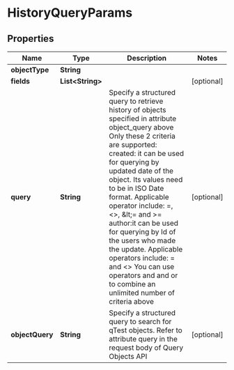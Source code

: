 
# HistoryQueryParams

## Properties
Name | Type | Description | Notes
------------ | ------------- | ------------- | -------------
**objectType** | **String** |  | 
**fields** | **List&lt;String&gt;** |  |  [optional]
**query** | **String** | Specify a structured query to retrieve history of objects specified in attribute object_query above  Only these 2 criteria are supported:   created: it can be used for querying by updated date of the object.   Its values need to be in ISO Date format. Applicable operator include: &#x3D;, &lt;&gt;, &amp;lt;&#x3D; and &gt;&#x3D;   author:it can be used for querying by Id of the users who made the update. Applicable operators include: &#x3D; and &lt;&gt;  You can use operators and and or to combine an unlimited number of criteria above |  [optional]
**objectQuery** | **String** | Specify a structured query to search for qTest objects. Refer to attribute query in the request body of Query Objects API |  [optional]



